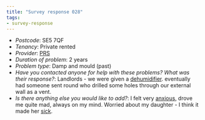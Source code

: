 ```yaml
---
title: "Survey response 028"
tags:
- survey-response
---
```


- *Postcode*: SE5 7QF  
- *Tenancy*: Private rented  
- *Provider*: [PRS](providers/PRS)
- *Duration of problem*: 2 years   
- *Problem type*: Damp and mould (past)  
- *Have you contacted anyone for help with these problems? What was their response?*: Landlords - we were given a [dehumidifier](cause-effect-affect/dehumidifier). eventually had someone sent round who drilled some holes through our external wall as a vent. 
- *Is there anything else you would like to add?*: I felt very [anxious](cause-effect-affect/mental-health), drove me quite mad, always on my mind. Worried about my daughter - I think it made her [sick](cause-effect-affect/health).  
